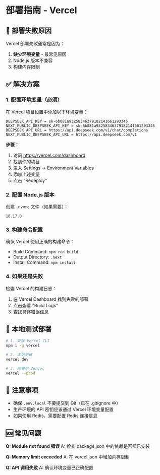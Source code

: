 # 部署指南 - Vercel

## 🚨 部署失败原因

Vercel 部署失败通常是因为：
1. **缺少环境变量** - 最常见原因
2. Node.js 版本不兼容
3. 构建内存限制

## ✅ 解决方案

### 1. 配置环境变量（必须）

在 Vercel 项目设置中添加以下环境变量：

```
DEEPSEEK_API_KEY = sk-6b081a93258346379182141661293345
NEXT_PUBLIC_DEEPSEEK_API_KEY = sk-6b081a93258346379182141661293345
DEEPSEEK_API_URL = https://api.deepseek.com/v1/chat/completions
NEXT_PUBLIC_DEEPSEEK_API_URL = https://api.deepseek.com/v1
```

**步骤：**
1. 访问 https://vercel.com/dashboard
2. 找到你的项目
3. 进入 Settings → Environment Variables
4. 添加上述变量
5. 点击 "Redeploy"

### 2. 配置 Node.js 版本

创建 `.nvmrc` 文件（如果需要）：
```
18.17.0
```

### 3. 构建命令配置

确保 Vercel 使用正确的构建命令：
- Build Command: `npm run build`
- Output Directory: `.next`
- Install Command: `npm install`

### 4. 如果还是失败

检查 Vercel 的构建日志：
1. 在 Vercel Dashboard 找到失败的部署
2. 点击查看 "Build Logs"
3. 查找具体错误信息

## 🔧 本地测试部署

```bash
# 1. 安装 Vercel CLI
npm i -g vercel

# 2. 本地测试
vercel dev

# 3. 部署到 Vercel
vercel --prod
```

## 📝 注意事项

- 确保 `.env.local` 不要提交到 Git（已在 .gitignore 中）
- 生产环境的 API 密钥应该通过 Vercel 环境变量配置
- 如果使用 Redis，需要配置 Redis 连接信息

## 🆘 常见问题

**Q: Module not found 错误**
A: 检查 package.json 中的依赖是否都已安装

**Q: Memory limit exceeded**
A: 在 vercel.json 中增加内存限制

**Q: API 调用失败**
A: 确认环境变量已正确配置
